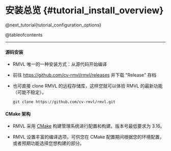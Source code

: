 安装总览 {#tutorial_install_overview}
============

@next_tutorial{tutorial_configuration_options}

@tableofcontents

------

#### 源码安装

- RMVL 唯一的一种安装方式：从源代码开始编译

- 前往 https://github.com/cv-rmvl/rmvl/releases 并下载 "Release" 存档

- 也可直接 clone RMVL 的远程存储库，这样您就可以体验 RMVL 的最新功能（可能不稳定）。
  ```shell
  git clone https://github.com/cv-rmvl/rmvl.git
  ```

#### CMake 架构

- RMVL 采用 [CMake](https://cmake.org) 构建管理系统进行配置和构建。版本号最低要求为 3.16。

- RMVL 设置丰富的编译选项，可供您在 CMake 配置期间根据您的环境配置，或者预期功能选择您想构建的部分。

